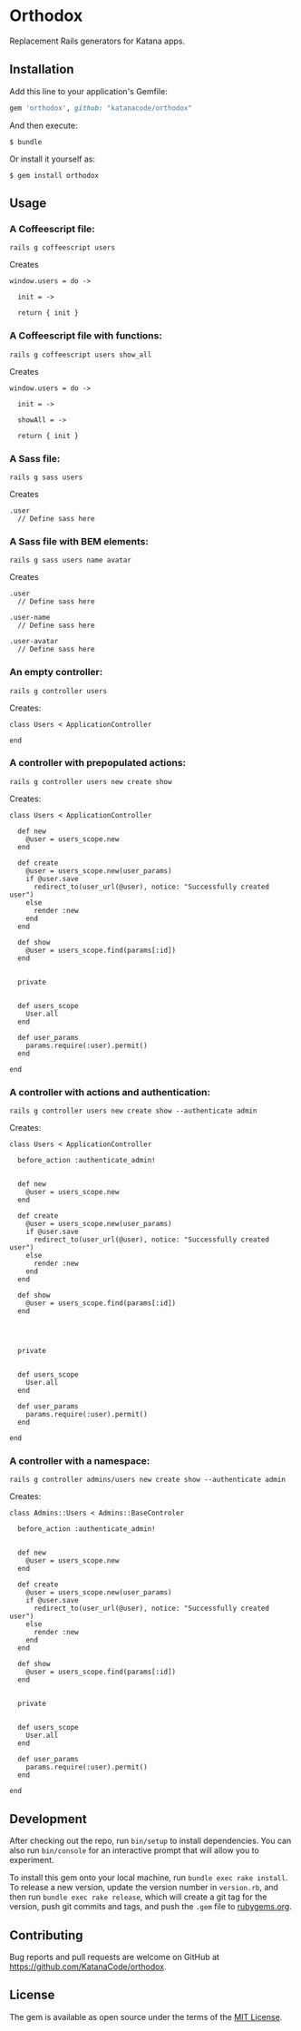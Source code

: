 # Orthodox

Replacement Rails generators for Katana apps.

## Installation

Add this line to your application's Gemfile:

```ruby
gem 'orthodox', github: "katanacode/orthodox"
```

And then execute:

    $ bundle

Or install it yourself as:

    $ gem install orthodox

## Usage

### A Coffeescript file:

    rails g coffeescript users

Creates

    window.users = do ->

      init = ->

      return { init }

### A Coffeescript file with functions:

    rails g coffeescript users show_all

Creates

    window.users = do ->

      init = ->

      showAll = ->

      return { init }

### A Sass file:

    rails g sass users

Creates

    .user
      // Define sass here

### A Sass file with BEM elements:

    rails g sass users name avatar

Creates

    .user
      // Define sass here

    .user-name
      // Define sass here

    .user-avatar
      // Define sass here

### An empty controller:

    rails g controller users

Creates:

    class Users < ApplicationController

    end


### A controller with prepopulated actions:

    rails g controller users new create show

Creates:

    class Users < ApplicationController

      def new
        @user = users_scope.new
      end

      def create
        @user = users_scope.new(user_params)
        if @user.save
          redirect_to(user_url(@user), notice: "Successfully created user")
        else
          render :new
        end
      end

      def show
        @user = users_scope.find(params[:id])
      end


      private


      def users_scope
        User.all
      end

      def user_params
        params.require(:user).permit()
      end

    end

### A controller with actions and authentication:

    rails g controller users new create show --authenticate admin

Creates:

    class Users < ApplicationController

      before_action :authenticate_admin!


      def new
        @user = users_scope.new
      end

      def create
        @user = users_scope.new(user_params)
        if @user.save
          redirect_to(user_url(@user), notice: "Successfully created user")
        else
          render :new
        end
      end

      def show
        @user = users_scope.find(params[:id])
      end




      private


      def users_scope
        User.all
      end

      def user_params
        params.require(:user).permit()
      end

    end

### A controller with a namespace:

    rails g controller admins/users new create show --authenticate admin

Creates:

    class Admins::Users < Admins::BaseControler

      before_action :authenticate_admin!


      def new
        @user = users_scope.new
      end

      def create
        @user = users_scope.new(user_params)
        if @user.save
          redirect_to(user_url(@user), notice: "Successfully created user")
        else
          render :new
        end
      end

      def show
        @user = users_scope.find(params[:id])
      end


      private


      def users_scope
        User.all
      end

      def user_params
        params.require(:user).permit()
      end

    end

## Development

After checking out the repo, run `bin/setup` to install dependencies. You can also run `bin/console` for an interactive prompt that will allow you to experiment.

To install this gem onto your local machine, run `bundle exec rake install`. To release a new version, update the version number in `version.rb`, and then run `bundle exec rake release`, which will create a git tag for the version, push git commits and tags, and push the `.gem` file to [rubygems.org](https://rubygems.org).

## Contributing

Bug reports and pull requests are welcome on GitHub at https://github.com/KatanaCode/orthodox.

## License

The gem is available as open source under the terms of the [MIT License](http://opensource.org/licenses/MIT).
